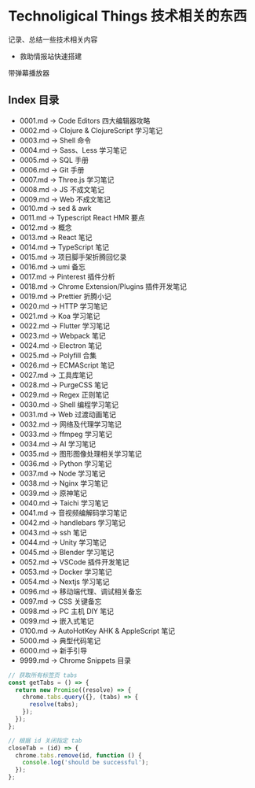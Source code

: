 # Technoligical Things 技术相关的东西

记录、总结一些技术相关内容


* 救助情报站快速搭建


带弹幕播放器


## Index 目录

* 0001.md -> Code Editors 四大编辑器攻略
* 0002.md -> Clojure & ClojureScript 学习笔记
* 0003.md -> Shell 命令
* 0004.md -> Sass、Less 学习笔记
* 0005.md -> SQL 手册
* 0006.md -> Git 手册
* 0007.md -> Three.js 学习笔记
* 0008.md -> JS 不成文笔记
* 0009.md -> Web 不成文笔记
* 0010.md -> sed & awk
* 0011.md -> Typescript React HMR 要点
* 0012.md -> 概念
* 0013.md -> React 笔记
* 0014.md -> TypeScript 笔记
* 0015.md -> 项目脚手架折腾回忆录
* 0016.md -> umi 备忘
* 0017.md -> Pinterest 插件分析
* 0018.md -> Chrome Extension/Plugins 插件开发笔记
* 0019.md -> Prettier 折腾小记
* 0020.md -> HTTP 学习笔记
* 0021.md -> Koa 学习笔记
* 0022.md -> Flutter 学习笔记
* 0023.md -> Webpack 笔记
* 0024.md -> Electron 笔记
* 0025.md -> Polyfill 合集
* 0026.md -> ECMAScript 笔记
* 0027.md -> 工具库笔记
* 0028.md -> PurgeCSS 笔记
* 0029.md -> Regex 正则笔记
* 0030.md -> Shell 编程学习笔记
* 0031.md -> Web 过渡动画笔记
* 0032.md -> 网络及代理学习笔记
* 0033.md -> ffmpeg 学习笔记
* 0034.md -> AI 学习笔记
* 0035.md -> 图形图像处理相关学习笔记
* 0036.md -> Python 学习笔记
* 0037.md -> Node 学习笔记
* 0038.md -> Nginx 学习笔记
* 0039.md -> 原神笔记
* 0040.md -> Taichi 学习笔记
* 0041.md -> 音视频编解码学习笔记
* 0042.md -> handlebars 学习笔记
* 0043.md -> ssh 笔记
* 0044.md -> Unity 学习笔记
* 0045.md -> Blender 学习笔记
* 0052.md -> VSCode 插件开发笔记
* 0053.md -> Docker 学习笔记
* 0054.md -> Nextjs 学习笔记
* 0096.md -> 移动端代理、调试相关备忘
* 0097.md -> CSS 关键备忘
* 0098.md -> PC 主机 DIY 笔记
* 0099.md -> 嵌入式笔记
* 0100.md -> AutoHotKey AHK & AppleScript 笔记
* 5000.md -> 典型代码笔记
* 6000.md -> 新手引导
* 9999.md -> Chrome Snippets 目录




```js
// 获取所有标签页 tabs
const getTabs = () => {
  return new Promise((resolve) => {
    chrome.tabs.query({}, (tabs) => {
      resolve(tabs);
    });
  });
};

// 根据 id 关闭指定 tab
closeTab = (id) => {
  chrome.tabs.remove(id, function () {
    console.log('should be successful');
  });
};
```